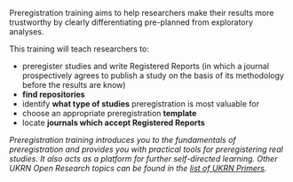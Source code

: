 
Preregistration training aims to help researchers make their results more trustworthy by clearly differentiating pre-planned from exploratory analyses.

This training will teach researchers to:
* preregister studies and write Registered Reports (in which a journal prospectively agrees to publish a study on the basis of its methodology before the results are know)
* **find repositories**
* identify **what type of studies** preregistration is most valuable for
* choose an appropriate preregistration **template**
* locate **journals which accept Registered Reports**

_Preregistration training introduces you to the fundamentals of preregistration and
provides you with practical tools for preregistering real studies. It also acts as a
platform for further self-directed learning.
Other UKRN Open Research topics can be found in the [list of UKRN Primers](https://ukrn.org/primers/)._
